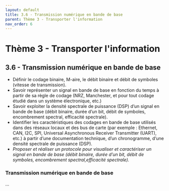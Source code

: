```yaml
---
layout: default
title: 3.6 - Transmission numérique en bande de base
parent: Thème 3 - Transporter l'information
nav_order: 6
---
```


# Thème 3 - Transporter l'information

## 3.6 - Transmission numérique en bande de base

- Définir le codage binaire, M-aire, le débit binaire et débit de symboles (vitesse de transmission).
- Savoir représenter un signal en bande de base en fonction du temps à partir de sa règle de codage (NRZ, Manchester, et pour tout codage étudié dans un système électronique, etc.)
- Savoir exploiter la densité spectrale de puissance (DSP) d’un signal en bande de base (débit binaire, durée d’un bit, débit de symboles, encombrement spectral, efficacité spectrale).
- Identifier les caractéristiques des codages en bande de base utilisés dans des réseaux locaux et des bus de carte (par exemple : Ethernet, CAN, I2C, SPI, Universal Asynchronous Receiver Transmitter (UART), etc.) à partir d’une documentation technique, d’un chronogramme, d’une densité spectrale de puissance (DSP).
- *Proposer et réaliser un protocole pour visualiser et caractériser un signal en bande de base (débit binaire, durée d’un bit, débit de symboles, encombrement spectral,efficacité spectrale).*

### Transmission numérique en bande de base

...
